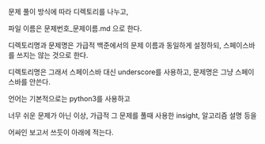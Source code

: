 문제 풀이 방식에 따라 디렉토리를 나누고,

파일 이름은 문제번호_문제이름.md 으로 한다.

디렉토리명과 문제명은 가급적 백준에서의 문제 이름과 동일하게 설정하되, 스페이스바를 쓰지는 않는 것으로 한다.

디렉토리명은 그래서 스페이스바 대신 underscore를 사용하고, 문제명은 그냥 스페이스바를 안쓴다.

언어는 기본적으로는 python3를 사용하고

너무 쉬운 문제가 아닌 이상, 가급적 그 문제를 풀때 사용한 insight, 알고리즘 설명 등을 

어싸인 보고서 쓰듯이 아래에 적는다.
